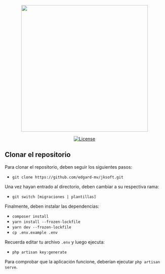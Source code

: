 <p align="center"><img src="https://res.cloudinary.com/dtfbvvkyp/image/upload/v1566331377/laravel-logolockup-cmyk-red.svg" width="400"></p>

<p align="center">
<a href="https://packagist.org/packages/laravel/framework"><img src="https://poser.pugx.org/laravel/framework/license.svg" alt="License"></a>
</p>

## Clonar el repositorio

Para clonar el repositorio, deben seguir los siguientes pasos:

- `git clone https://github.com/edgard-mv/jksoft.git`

Una vez hayan entrado al directorio, deben cambiar a su respectiva rama:

- `git switch [migraciones | plantillas]`

Finalmente, deben instalar las dependencias:

- `composer install`
- `yarn install --frozen-lockfile`
- `yarn dev --frozen-lockfile`
- `cp .env.example .env`

Recuerda editar tu archivo `.env` y luego ejecuta:

- `php artisan key:generate`

Para comprobar que la aplicación funcione, deberían ejecutar `php artisan serve`.

